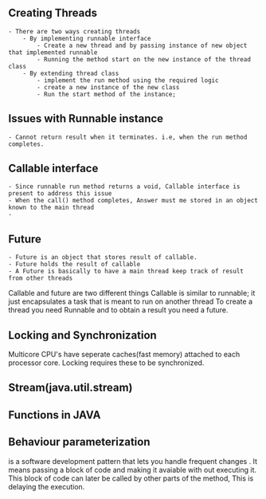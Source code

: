 ## Creating Threads

	- There are two ways creating threads
		- By implementing runnable interface
			- Create a new thread and by passing instance of new object that implemented runnable
			- Running the method start on the new instance of the thread class
		- By extending thread class 
			- implement the run method using the required logic
			- create a new instance of the new class
			- Run the start method of the instance; 

## Issues with Runnable instance
	- Cannot return result when it terminates. i.e, when the run method completes.

## Callable interface
	- Since runnable run method returns a void, Callable interface is present to address this issue
	- When the call() method completes, Answer must me stored in an object known to the main thread
	- 

## Future
	- Future is an object that stores result of callable. 
	- Future holds the result of callable
	- A Future is basically to have a main thread keep track of result from other threads

Callable and future are two different things 
Callable is similar to runnable; it just encapsulates a task that is meant to run on another thread
To create a thread you need Runnable and to obtain a result you need a future.

## Locking and Synchronization

Multicore CPU's have seperate caches(fast memory) attached to each processor core. Locking requires these to be synchronized.

## Stream(java.util.stream)

## Functions in JAVA


## Behaviour parameterization

is a software development pattern that lets you handle frequent changes . It means passing a block of code and making it avaiable with out executing it. This block of code can later be called by other parts of the method, This is delaying the execution. 





